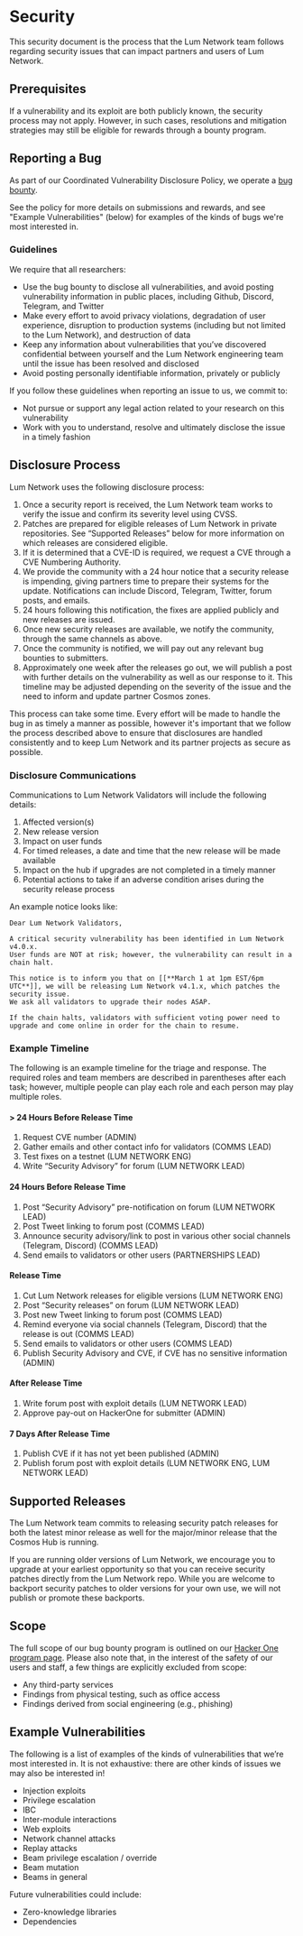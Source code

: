 # Security

This security document is the process that the Lum Network team follows regarding security issues
that can impact partners and users of Lum Network.

## Prerequisites

If a vulnerability and its exploit are both publicly known, the security process may not apply.
However, in such cases, resolutions and mitigation strategies may still be eligible for rewards through a bounty program.

## Reporting a Bug

As part of our Coordinated Vulnerability Disclosure Policy, we operate a [bug bounty](https://hackerone.com/lumnetwork).

See the policy for more details on submissions and rewards, and see "Example Vulnerabilities" (below) for examples of the kinds of bugs we're most interested in.

### Guidelines

We require that all researchers:

* Use the bug bounty to disclose all vulnerabilities, and avoid posting vulnerability information in public places, including Github, Discord, Telegram, and Twitter
* Make every effort to avoid privacy violations, degradation of user experience, disruption to production systems (including but not limited to the Lum Network), and destruction of data
* Keep any information about vulnerabilities that you’ve discovered confidential between yourself and the Lum Network engineering team until the issue has been resolved and disclosed
* Avoid posting personally identifiable information, privately or publicly

If you follow these guidelines when reporting an issue to us, we commit to:

* Not pursue or support any legal action related to your research on this vulnerability
* Work with you to understand, resolve and ultimately disclose the issue in a timely fashion

## Disclosure Process

Lum Network uses the following disclosure process:

1. Once a security report is received, the Lum Network team works to verify the issue and confirm its severity level using CVSS.
2. Patches are prepared for eligible releases of Lum Network in private repositories. See “Supported Releases” below for more information on which releases are considered eligible.
3. If it is determined that a CVE-ID is required, we request a CVE through a CVE Numbering Authority.
4. We provide the community with a 24 hour notice that a security release is impending, giving partners time to prepare their systems for the update. Notifications can include Discord, Telegram, Twitter, forum posts, and emails.
5. 24 hours following this notification, the fixes are applied publicly and new releases are issued.
6. Once new security releases are available, we notify the community, through the same channels as above. <!-- We also publish a Security Advisory on Github and publish the CVE, as long as neither the Security Advisory nor the CVE include any information on how to exploit these vulnerabilities beyond what information is already available in the patch itself. -->
7. Once the community is notified, we will pay out any relevant bug bounties to submitters.
8. Approximately one week after the releases go out, we will publish a post with further details on the vulnerability as well as our response to it. This timeline may be adjusted depending on the severity of the issue and the need to inform and update partner Cosmos zones.

This process can take some time. Every effort will be made to handle the bug in as timely a manner as possible, however it's important that we follow the process described above to ensure that disclosures are handled consistently and to keep Lum Network and its partner projects as secure as possible.

### Disclosure Communications

Communications to Lum Network Validators will include the following details:
1. Affected version(s)
1. New release version
1. Impact on user funds
1. For timed releases, a date and time that the new release will be made available
1. Impact on the hub if upgrades are not completed in a timely manner
1. Potential actions to take if an adverse condition arises during the security release process

An example notice looks like:
```
Dear Lum Network Validators,

A critical security vulnerability has been identified in Lum Network v4.0.x. 
User funds are NOT at risk; however, the vulnerability can result in a chain halt.

This notice is to inform you that on [[**March 1 at 1pm EST/6pm UTC**]], we will be releasing Lum Network v4.1.x, which patches the security issue. 
We ask all validators to upgrade their nodes ASAP.

If the chain halts, validators with sufficient voting power need to upgrade and come online in order for the chain to resume.
```

### Example Timeline

The following is an example timeline for the triage and response. The required roles and team members are described in parentheses after each task; however, multiple people can play each role and each person may play multiple roles.

#### > 24 Hours Before Release Time

1. Request CVE number (ADMIN)
2. Gather emails and other contact info for validators (COMMS LEAD)
3. Test fixes on a testnet  (LUM NETWORK ENG)
4. Write “Security Advisory” for forum (LUM NETWORK LEAD)

#### 24 Hours Before Release Time

1. Post “Security Advisory” pre-notification on forum (LUM NETWORK LEAD)
2. Post Tweet linking to forum post (COMMS LEAD)
3. Announce security advisory/link to post in various other social channels (Telegram, Discord) (COMMS LEAD)
4. Send emails to validators or other users (PARTNERSHIPS LEAD)

#### Release Time

1. Cut Lum Network releases for eligible versions (LUM NETWORK ENG)
2. Post “Security releases” on forum (LUM NETWORK LEAD)
3. Post new Tweet linking to forum post (COMMS LEAD)
4. Remind everyone via social channels (Telegram, Discord)  that the release is out (COMMS LEAD)
5. Send emails to validators or other users (COMMS LEAD)
6. Publish Security Advisory and CVE, if CVE has no sensitive information (ADMIN)

#### After Release Time

1. Write forum post with exploit details (LUM NETWORK LEAD)
2. Approve pay-out on HackerOne for submitter (ADMIN)

#### 7 Days After Release Time

1. Publish CVE if it has not yet been published (ADMIN)
2. Publish forum post with exploit details (LUM NETWORK ENG, LUM NETWORK LEAD)

## Supported Releases

The Lum Network team commits to releasing security patch releases for both the latest minor release as well for the major/minor release that the Cosmos Hub is running.

If you are running older versions of Lum Network, we encourage you to upgrade at your earliest opportunity so that you can receive security patches directly from the Lum Network repo. While you are welcome to backport security patches to older versions for your own use, we will not publish or promote these backports.

## Scope

The full scope of our bug bounty program is outlined on our [Hacker One program page](https://hackerone.com/lumnetwork). Please also note that, in the interest of the safety of our users and staff, a few things are explicitly excluded from scope:

* Any third-party services
* Findings from physical testing, such as office access
* Findings derived from social engineering (e.g., phishing)

## Example Vulnerabilities

The following is a list of examples of the kinds of vulnerabilities that we’re most interested in. It is not exhaustive: there are other kinds of issues we may also be interested in!

* Injection exploits
* Privilege escalation
* IBC
* Inter-module interactions
* Web exploits
* Network channel attacks
* Replay attacks
* Beam privilege escalation / override
* Beam mutation
* Beams in general

Future vulnerabilities could include:

* Zero-knowledge libraries
* Dependencies